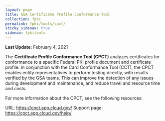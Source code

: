 ```yaml
---
layout: page
title: GSA Certificate Profile Conformance Tool
collection: fpki
permalink: fpki/tools/cpct/
sticky_sidenav: true
sidenav: fpkitools
---
```

**Last Update**: February 4, 2021

The **Certificate Profile Conformance Tool (CPCT)** analyzes certificates for conformance to a specific Federal PKI profile document and certificate profile. In conjunction with the Card Conformance Tool (CCT), the CPCT enables entity representatives to perform testing directly, with results verified by the GSA teams. This can improve the detection of any issues during development and maintenance, and reduce travel and resource time and costs.

For more information about the CPCT, see the following resources:

URL: https://cpct.app.cloud.gov/
Support page: https://cpct.app.cloud.gov/help/
